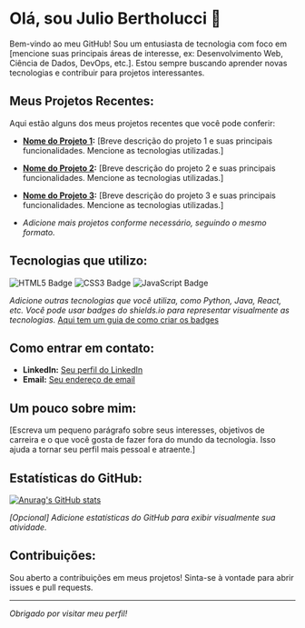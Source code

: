 # Olá, sou Julio Bertholucci 👋

Bem-vindo ao meu GitHub! Sou um entusiasta de tecnologia com foco em [mencione suas principais áreas de interesse, ex: Desenvolvimento Web, Ciência de Dados, DevOps, etc.].  Estou sempre buscando aprender novas tecnologias e contribuir para projetos interessantes.

## Meus Projetos Recentes:

Aqui estão alguns dos meus projetos recentes que você pode conferir:

* **[Nome do Projeto 1](link_para_o_projeto_1):** [Breve descrição do projeto 1 e suas principais funcionalidades. Mencione as tecnologias utilizadas.]
* **[Nome do Projeto 2](link_para_o_projeto_2):** [Breve descrição do projeto 2 e suas principais funcionalidades. Mencione as tecnologias utilizadas.]
* **[Nome do Projeto 3](link_para_o_projeto_3):** [Breve descrição do projeto 3 e suas principais funcionalidades. Mencione as tecnologias utilizadas.]


* _Adicione mais projetos conforme necessário, seguindo o mesmo formato._

## Tecnologias que utilizo:

<img src="https://img.shields.io/badge/HTML5-E34F26?style=for-the-badge&logo=html5&logoColor=white" alt="HTML5 Badge" /> <img src="https://img.shields.io/badge/CSS3-1572B6?style=for-the-badge&logo=css3&logoColor=white" alt="CSS3 Badge" /> <img src="https://img.shields.io/badge/JavaScript-F7DF1E?style=for-the-badge&logo=javascript&logoColor=black" alt="JavaScript Badge" /> 

_Adicione outras tecnologias que você utiliza, como Python, Java, React, etc. Você pode usar badges do shields.io para representar visualmente as tecnologias._  [Aqui tem um guia de como criar os badges](https://shields.io/)


## Como entrar em contato:

* **LinkedIn:** [Seu perfil do LinkedIn](link_para_seu_linkedin)
* **Email:** [Seu endereço de email](mailto:seu_email@example.com)


## Um pouco sobre mim:

[Escreva um pequeno parágrafo sobre seus interesses, objetivos de carreira e o que você gosta de fazer fora do mundo da tecnologia. Isso ajuda a tornar seu perfil mais pessoal e atraente.]


## Estatísticas do GitHub:


[![Anurag's GitHub stats](https://github-readme-stats.vercel.app/api?username=juliobertholucci)](https://github.com/anuraghazra/github-readme-stats)

_[Opcional] Adicione estatísticas do GitHub para exibir visualmente sua atividade._


## Contribuições:

Sou aberto a contribuições em meus projetos! Sinta-se à vontade para abrir issues e pull requests.

---

_Obrigado por visitar meu perfil!_
